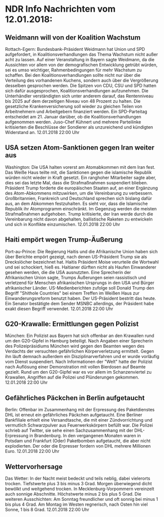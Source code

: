 # NDR Info Nachrichten vom 12.01.2018:


## Weidmann will von der Koalition Wachstum
Rottach-Egern:     Bundesbank-Präsident Weidmann hat Union und SPD aufgefordert, in Koalitionsverhandlungen das Thema Wachstum nicht außer acht zu lassen. Auf einer Veranstaltung in Bayern sagte Weidmann, da die Aussichten vor allem von der demografischen Entwicklung getrübt würden, sei es umso wichtiger, Rahmenbedingungen für mehr Wachstum zu schaffen. Bei den Koalitionsverhandlungen sollte nicht nur über die Verteilung des vorhandenen Kuchens, sondern auch über die Vergrößerung desselben gesprochen werden. Die Spitzen von CDU, CSU und SPD hatten sich dafür ausgesprochen, Koalitionsverhandlungen aufzunehmen. Die Unterhändler verständigten sich unter anderem darauf, das Rentenniveau bis 2025 auf dem derzeitigen Niveau von 48 Prozent zu halten. Die gesetzliche Krankenversicherung soll wieder zu gleichen Teilen von Arbeitnehmern und Arbeitgebern finanziert werden. Ein SPD-Parteitag entscheidet am 21. Januar darüber, ob die Koalitionsverhandlungen aufgenommen werden. Juso-Chef Kühnert und mehrere Parteilinke kritisierten die Beschlüsse der Sondierer als unzureichend und kündigten Widerstand an. 12.01.2018 22:00 Uhr 

## USA setzen Atom-Sanktionen gegen Iran weiter aus
Washington:      Die USA halten vorerst am Atomabkommen mit dem Iran fest. Das Weiße Haus teilte mit, die Sanktionen gegen die islamische Republik würden nicht wieder in Kraft gesetzt. Ein ranghoher Mitarbeiter sagte aber, dies sei das letzte Mal, dass die Strafmaßnahmen suspendiert blieben. Präsident Trump forderte die europäischen Staaten auf, an einer Ergänzung des Atom-Abkommens mitzuwirken, um die Vereinbarung zu verbessern. Großbritannien, Frankreich und Deutschland sprechen sich bislang dafür aus, an dem Abkommen festzuhalten. Es sieht vor, dass die Islamische Republik ihr Atomprogramm einschränkt. Im Gegenzug werden die meisten Strafmaßnahmen aufgehoben. Trump kritisierte, der Iran werde durch die Vereinbarung nicht davon abgehalten, ballistische Raketen zu entwickeln und sich in Konflikte einzumischen. 12.01.2018 22:00 Uhr 

## Haiti empört wegen Trump-Äußerung
Port-au-Prince: Die Regierung Haitis und die Afrikanische Union haben sich über Berichte empört gezeigt, nach denen US-Präsident Trump sie als Dreckslöcher bezeichnet hat. Haitis Präsident Moise verurteile die Wortwahl und sei schockiert, hieß es. Haitianer dürften nicht als Haufen Einwanderer gesehen werden, die die USA ausnutzten. Eine Sprecherin der Afrikanischen Union sagte, Trumps Äußerungen seien rassistisch und verletzend für Menschen afrikanischen Ursprungs in den USA und Bürger afrikanischer Länder. US-Medienberichten zufolge soll Donald Trump den Begriff "Shithole Countries" bei einem Treffen im Weißen Haus zur Einwanderungsreform benutzt haben. Der US-Präsident bestritt das heute. Ein Senator bestätigte dem Sender MSNBC allerdings, der Präsident habe exakt diesen Begriff verwendet. 12.01.2018 22:00 Uhr 

## G20-Krawalle: Ermittlungen gegen Polizist
München:	Ein Polizist aus Bayern hat sich offenbar an den Krawallen rund um den G20-Gipfel in Hamburg beteiligt. Nach Angaben einer Sprecherin des Polizeipräsidiums München wird gegen den Beamten wegen des Verdachts der versuchten gefährlichen Körperverletzung ermittelt. Gegen ihn läuft demnach außerdem ein Disziplinarverfahren und er wurde vorläufig vom Dienst suspendiert. Nach Informationen der "Welt" hatte der Polizist nach Auflösung einer Demonstration mit vollen Bierdosen auf Beamte gezielt. Rund um den G20-Gipfel war es vor allem im Schanzenviertel zu Krawallen, Angriffen auf die Polizei und Plünderungen gekommen. 12.01.2018 22:00 Uhr 

## Gefährliches Päckchen in Berlin aufgetaucht
Berlin: Offenbar im Zusammenhang mit der Erpressung des Paketdienstes DHL ist erneut ein gefährliches Päckchen aufgetaucht. Eine Berliner Bankfiliale erhielt eine Versandtasche, die mit einer Zündvorrichtung und vermutlich Schwarzpulver aus Feuerwerkskörpern befüllt war. Die Polizei schrieb auf Twitter, sie sehe einen Sachzusammenhang mit der DHL-Erpressung in Brandenburg. In den vergangenen Monaten waren in Potsdam und Frankfurt (Oder) Paketbomben aufgetaucht, die aber nicht explodierten. Der oder die Erpresser fordern von DHL mehrere Millionen Euro. 12.01.2018 22:00 Uhr 

## Wettervorhersage
Das Wetter: In der Nacht meist bedeckt und teils neblig, dabei vielerorts trocken. Tiefstwerte plus 3 bis minus 3 Grad. Morgen überwiegend dicht bewölkt und weitgehend trocken. In Mecklenburg-Vorpommern vereinzelt auch sonnige Abschnitte. Höchstwerte minus 2 bis plus 5 Grad. Die weiteren Ausschichten: Am Sonntag freundlicher und oft sonnig bei minus 1 bis plus 4 Grad. Am Montag im Westen regnerisch, nach Osten hin viel Sonne, 1 bis 8 Grad. 12.01.2018 22:00 Uhr 
